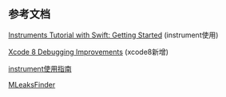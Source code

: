 
## 参考文档

[Instruments Tutorial with Swift: Getting Started](https://www.raywenderlich.com/166125/instruments-tutorial-swift-getting-started)  \(instrument使用\)

[Xcode 8 Debugging Improvements](https://chengwey.com/ios-10-by-tutorials-bi-ji-er/)  \(xcode8新增\)

[instrument使用指南](https://developer.apple.com/library/content/documentation/DeveloperTools/Conceptual/InstrumentsUserGuide/FindingLeakedMemory.html)

[MLeaksFinder](https://github.com/Tencent/MLeaksFinder
)
